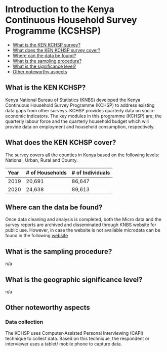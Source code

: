 
# Introduction to the Kenya Continuous Household Survey Programme (KCSHSP)

- [What is the KEN KCHSP survey?](#what-is-the-ken-kcshp)
- [What does the KEN KCHSP survey cover?](#what-does-the-ken-kcshp)
- [Where can the data be found?](#where-can-the-data-be-found)
- [What is the sampling procedure?](#what-is-the-sampling-procedure)
- [What is the significance level?](#what-is-the-geographic-significance-level)
- [Other noteworthy aspects](#other-noteworthy-aspects)

## What is the KEN KCHSP?

Kenya National Bureau of Statistics (KNBS) developed the Kenya Continuous Household Survey Programme (KCHSP) to address existing data gaps from other surveys. KCHSP provides quarterly data on socio-economic indicators. The key modules in this programme (KCHSP) are; the quarterly labour force and the quarterly household budget which will provide data on employment and household consumption, respectively.

## What does the KEN KCHSP cover?

The survey covers all the counties in Kenya based on the following levels: National, Urban, Rural and County.

| Year	| # of Households	| # of Individuals	|
| :-------	| :--------		| :--------	 	|
| 2019	| 	20,691	| 86,647	|
| 2020	| 	24,638	| 89,613	|

## Where can the data be found?

Once data cleaning and analysis is completed, both the Micro data and the survey reports are archived and disseminated through KNBS website for public use. However, in case the website is not available microdata can be found in the following [website](https://statistics.knbs.or.ke/nada/index.php/home)

## What is the sampling procedure?
n/a

## What is the geographic significance level?
n/a

## Other noteworthy aspects

### Data collection
The KCHSP uses Computer-Assisted Personal Interviewing (CAPI) technique to collect data.  Based on this technique, the respondent or interviewer uses a tablet/ mobile phone to capture  data. 

